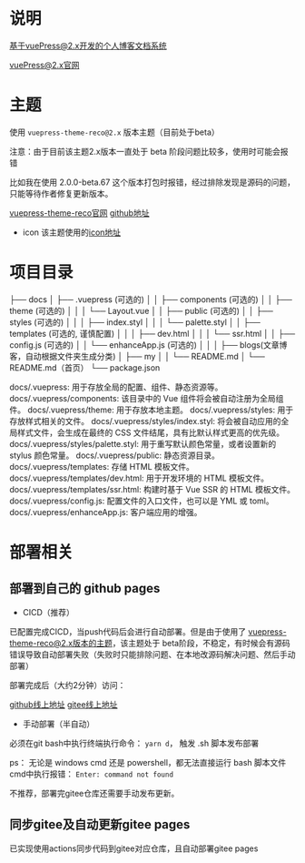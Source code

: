 # 说明

基于vuePress@2.x开发的个人博客文档系统

[vuePress@2.x官网](https://v2.vuepress.vuejs.org/zh/reference/config.html)

# 主题
使用 `vuepress-theme-reco@2.x` 版本主题（目前处于beta）

注意：由于目前该主题2.x版本一直处于 beta 阶段问题比较多，使用时可能会报错


比如我在使用 2.0.0-beta.67 这个版本打包时报错，经过排除发现是源码的问题，只能等待作者修复更新版本。


[vuepress-theme-reco官网](https://vuepress-theme-reco.recoluan.com/docs/theme/frontmatter-home.html)
[github地址](https://github.com/vuepress-reco/vuepress-theme-reco)

- icon
该主题使用的[icon地址](https://carbondesignsystem.com/guidelines/icons/library/)

# 项目目录
├── docs
│   ├── .vuepress (可选的)
│   │   ├── components (可选的)
│   │   ├── theme (可选的)
│   │   │   └── Layout.vue
│   │   ├── public (可选的)
│   │   ├── styles (可选的)
│   │   │   ├── index.styl
│   │   │   └── palette.styl
│   │   ├── templates (可选的, 谨慎配置)
│   │   │   ├── dev.html
│   │   │   └── ssr.html
│   │   ├── config.js (可选的)
│   │   └── enhanceApp.js (可选的)
│   │
│   ├── blogs(文章博客，自动根据文件夹生成分类)
│   ├── my
│   │   └── README.md
│   └── README.md（首页）
└── package.json


docs/.vuepress: 用于存放全局的配置、组件、静态资源等。
docs/.vuepress/components: 该目录中的 Vue 组件将会被自动注册为全局组件。
docs/.vuepress/theme: 用于存放本地主题。
docs/.vuepress/styles: 用于存放样式相关的文件。
docs/.vuepress/styles/index.styl: 将会被自动应用的全局样式文件，会生成在最终的 CSS 文件结尾，具有比默认样式更高的优先级。
docs/.vuepress/styles/palette.styl: 用于重写默认颜色常量，或者设置新的 stylus 颜色常量。
docs/.vuepress/public: 静态资源目录。
docs/.vuepress/templates: 存储 HTML 模板文件。
docs/.vuepress/templates/dev.html: 用于开发环境的 HTML 模板文件。
docs/.vuepress/templates/ssr.html: 构建时基于 Vue SSR 的 HTML 模板文件。
docs/.vuepress/config.js: 配置文件的入口文件，也可以是 YML 或 toml。
docs/.vuepress/enhanceApp.js: 客户端应用的增强。

# 部署相关

## 部署到自己的 github pages


- CICD（推荐）

已配置完成CICD，当push代码后会进行自动部署。但是由于使用了 vuepress-theme-reco@2.x版本的主题，该主题处于 beta阶段，不稳定，有时候会有源码错误导致自动部署失败（失败时只能排除问题、在本地改源码解决问题、然后手动部署）

部署完成后（大约2分钟）访问：

[github线上地址](https://silin001.github.io/docs)
[gitee线上地址](https://silin001.github.io/docs)


- 手动部署（半自动）

 必须在git bash中执行终端执行命令： `yarn d`， 触发 .sh 脚本发布部署

 ps：
 无论是 windows cmd 还是 powershell，都无法直接运行 bash 脚本文件
 cmd中执行报错：  `Enter: command not found`

 不推荐，部署完gitee仓库还需要手动发布更新。

## 同步gitee及自动更新gitee pages

已实现使用actions同步代码到gitee对应仓库，且自动部署gitee pages






